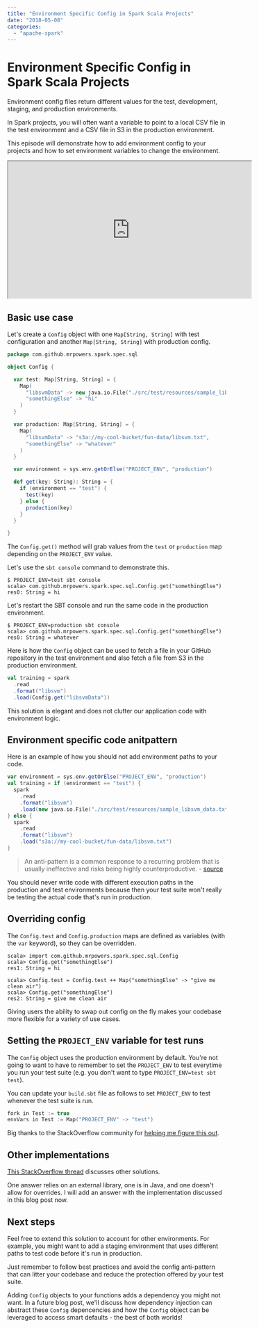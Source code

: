 ```yaml
---
title: "Environment Specific Config in Spark Scala Projects"
date: "2018-05-08"
categories: 
  - "apache-spark"
---
```


# Environment Specific Config in Spark Scala Projects

Environment config files return different values for the test, development, staging, and production environments.

In Spark projects, you will often want a variable to point to a local CSV file in the test environment and a CSV file in S3 in the production environment.

This episode will demonstrate how to add environment config to your projects and how to set environment variables to change the environment.

<iframe width="560" height="315" src="https://www.youtube.com/embed/aRbxcLgs7YA" allowfullscreen></iframe>

## Basic use case

Let's create a `Config` object with one `Map[String, String]` with test configuration and another `Map[String, String]` with production config.

```scala
package com.github.mrpowers.spark.spec.sql

object Config {

  var test: Map[String, String] = {
    Map(
      "libsvmData" -> new java.io.File("./src/test/resources/sample_libsvm_data.txt").getCanonicalPath,
      "somethingElse" -> "hi"
    )
  }

  var production: Map[String, String] = {
    Map(
      "libsvmData" -> "s3a://my-cool-bucket/fun-data/libsvm.txt",
      "somethingElse" -> "whatever"
    )
  }

  var environment = sys.env.getOrElse("PROJECT_ENV", "production")

  def get(key: String): String = {
    if (environment == "test") {
      test(key)
    } else {
      production(key)
    }
  }

}
```

The `Config.get()` method will grab values from the `test` or `production` map depending on the `PROJECT_ENV` value.

Let's use the `sbt console` command to demonstrate this.

```
$ PROJECT_ENV=test sbt console
scala> com.github.mrpowers.spark.spec.sql.Config.get("somethingElse")
res0: String = hi
```

Let's restart the SBT console and run the same code in the production environment.

```
$ PROJECT_ENV=production sbt console
scala> com.github.mrpowers.spark.spec.sql.Config.get("somethingElse")
res0: String = whatever
```

Here is how the `Config` object can be used to fetch a file in your GitHub repository in the test environment and also fetch a file from S3 in the production environment.

```scala
val training = spark
  .read
  .format("libsvm")
  .load(Config.get("libsvmData"))
```

This solution is elegant and does not clutter our application code with environment logic.

## Environment specific code anitpattern

Here is an example of how you should not add environment paths to your code.

```scala
var environment = sys.env.getOrElse("PROJECT_ENV", "production")
val training = if (environment == "test") {
  spark
    .read
    .format("libsvm")
    .load(new java.io.File("./src/test/resources/sample_libsvm_data.txt").getCanonicalPath)
} else {
  spark
    .read
    .format("libsvm")
    .load("s3a://my-cool-bucket/fun-data/libsvm.txt")
}
```

> An anti-pattern is a common response to a recurring problem that is usually ineffective and risks being highly counterproductive. - [source](https://en.wikipedia.org/wiki/Anti-pattern)

You should never write code with different execution paths in the production and test environments because then your test suite won't really be testing the actual code that's run in production.

## Overriding config

The `Config.test` and `Config.production` maps are defined as variables (with the `var` keyword), so they can be overridden.

```
scala> import com.github.mrpowers.spark.spec.sql.Config
scala> Config.get("somethingElse")
res1: String = hi

scala> Config.test = Config.test ++ Map("somethingElse" -> "give me clean air")
scala> Config.get("somethingElse")
res2: String = give me clean air
```

Giving users the ability to swap out config on the fly makes your codebase more flexible for a variety of use cases.

## Setting the `PROJECT_ENV` variable for test runs

The `Config` object uses the production environment by default. You're not going to want to have to remember to set the `PROJECT_ENV` to test everytime you run your test suite (e.g. you don't want to type `PROJECT_ENV=test sbt test`).

You can update your `build.sbt` file as follows to set `PROJECT_ENV` to test whenever the test suite is run.

```scala
fork in Test := true
envVars in Test := Map("PROJECT_ENV" -> "test")
```

Big thanks to the StackOverflow community for [helping me figure this out](https://stackoverflow.com/questions/39902049/setting-environment-variables-when-running-scala-sbt-test-suite?rq=1).

## Other implementations

[This StackOverflow thread](https://stackoverflow.com/questions/21607745/specific-config-by-environment-in-scala) discusses other solutions.

One answer relies on an external library, one is in Java, and one doesn't allow for overrides. I will add an answer with the implementation discussed in this blog post now.

## Next steps

Feel free to extend this solution to account for other environments. For example, you might want to add a staging environment that uses different paths to test code before it's run in production.

Just remember to follow best practices and avoid the config anti-pattern that can litter your codebase and reduce the protection offered by your test suite.

Adding `Config` objects to your functions adds a dependency you might not want. In a future blog post, we'll discuss how dependency injection can abstract these `Config` depencencies and how the `Config` object can be leveraged to access smart defaults - the best of both worlds!
